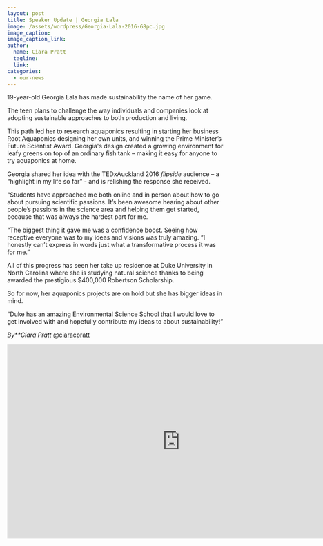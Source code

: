 ```yaml
---
layout: post
title: Speaker Update | Georgia Lala
image: /assets/wordpress/Georgia-Lala-2016-68pc.jpg
image_caption:
image_caption_link:
author:
  name: Ciara Pratt
  tagline:
  link:
categories:
  - our-news
---
```


19-year-old Georgia Lala has made sustainability the name of her game.

The teen plans to challenge the way individuals and companies look at adopting sustainable approaches to both production and living.

This path led her to research aquaponics resulting in starting her business Root Aquaponics designing her own units, and winning the Prime Minister’s Future Scientist Award. Georgia's design created a growing environment for leafy greens on top of an ordinary fish tank – making it easy for anyone to try aquaponics at home.

Georgia shared her idea with the TEDxAuckland 2016&nbsp;*flipside*&nbsp;audience – a “highlight in my life so far” - and is relishing the response she received.

“Students have approached me both online and in person about how to go about pursuing scientific passions. It’s been awesome hearing about other people’s passions in the science area and helping them get started, because that was always the hardest part for me.

“The biggest thing it gave me was a confidence boost. Seeing how receptive everyone was to my ideas and visions was truly amazing. “I honestly can’t express in words just what a transformative process it was for me.”

All of this progress has seen her take up residence at Duke University in North Carolina where she is studying natural science thanks to being awarded the prestigious $400,000 Robertson Scholarship.

So for now, her aquaponics projects are on hold but she has bigger ideas in mind.

“Duke has an amazing Environmental Science School that I would love to get involved with and hopefully contribute my ideas to about sustainability!”

*By**Ciara Pratt* [@ciaracpratt](https://twitter.com/ciaracpratt)

<iframe src="https://www.youtube.com/embed/eeHsYmXQFKU" width="800" height="450" frameborder="0" allowfullscreen="allowfullscreen"></iframe>
